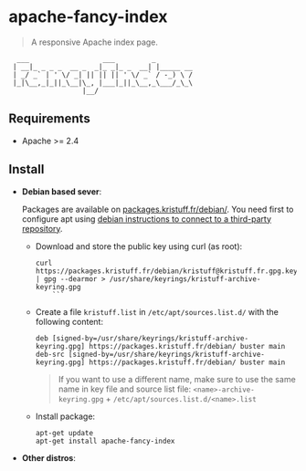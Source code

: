# apache-fancy-index

> A responsive Apache index page. 

```
  ___                  ___         _
 | __|_ _ _ _  __ _  _|_ _|_ _  __| |_____ __
 | _/ _` | ' \/ _| || || || ' \/ _` / -_) \ /
 |_|\__,_|_||_\__|\_, |___|_||_\__,_\___/_\_\
                  |__/

```

## Requirements
- Apache >= 2.4 


## Install

-   **Debian based sever**:

    Packages are available on [packages.kristuff.fr/debian/](https://packages.kristuff.fr/debian/). You need first to configure apt using [debian instructions to connect to a third-party repository](https://wiki.debian.org/DebianRepository/UseThirdParty).
    
    -   Download and store the public key using curl (as root):

        ```
        curl https://packages.kristuff.fr/debian/kristuff@kristuff.fr.gpg.key | gpg --dearmor > /usr/share/keyrings/kristuff-archive-keyring.gpg
            ```

    -   Create a file `kristuff.list` in `/etc/apt/sources.list.d/` with the following content:

        ```
        deb [signed-by=/usr/share/keyrings/kristuff-archive-keyring.gpg] https://packages.kristuff.fr/debian/ buster main
        deb-src [signed-by=/usr/share/keyrings/kristuff-archive-keyring.gpg] https://packages.kristuff.fr/debian/ buster main
        ```

        > If you want to use a different name, make sure to use the same name in key file and source list file: `<name>-archive-keyring.gpg` + `/etc/apt/sources.list.d/<name>.list` 

    -   Install package:

        ```
        apt-get update
        apt-get install apache-fancy-index
        ```

-   **Other distros**:

    